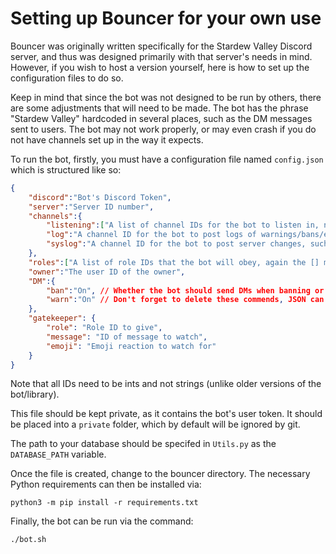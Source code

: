 # Setting up Bouncer for your own use

Bouncer was originally written specifically for the Stardew Valley Discord server, and thus was designed primarily with that server's needs in mind. However, if you wish to host a version yourself, here is how to set up the configuration files to do so.

Keep in mind that since the bot was not designed to be run by others, there are some adjustments that will need to be made. The bot has the phrase "Stardew Valley" hardcoded in several places, such as the DM messages sent to users. The bot may not work properly, or may even crash if you do not have channels set up in the way it expects.

To run the bot, firstly, you must have a configuration file named `config.json` which is structured like so:

```json
{
    "discord":"Bot's Discord Token",
    "server":"Server ID number",
    "channels":{
        "listening":["A list of channel IDs for the bot to listen in, note the [] must be there."],
        "log":"A channel ID for the bot to post logs of warnings/bans/etc",
        "syslog":"A channel ID for the bot to post server changes, such as users joining, leaving, etc."
    },
    "roles":["A list of role IDs that the bot will obey, again the [] must be there."],
    "owner":"The user ID of the owner",
    "DM":{
        "ban":"On", // Whether the bot should send DMs when banning or warning. Should be "On" or "Off"
        "warn":"On" // Don't forget to delete these commends, JSON can't have comments
    },
    "gatekeeper": {
        "role": "Role ID to give",
        "message": "ID of message to watch",
        "emoji": "Emoji reaction to watch for"
    }
}
```

Note that all IDs need to be ints and not strings (unlike older versions of the bot/library).

This file should be kept private, as it contains the bot's user token. It should be placed into a `private` folder, which by default will be ignored by git.

The path to your database should be specifed in `Utils.py` as the `DATABASE_PATH` variable.

Once the file is created, change to the bouncer directory. The necessary Python requirements can then be installed via:

`python3 -m pip install -r requirements.txt`

Finally, the bot can be run via the command:

`./bot.sh`
